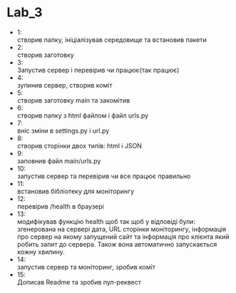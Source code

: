 # Lab_3
- 1:  
        створив папку, ініціалізував середовище та встановив пакети    
- 2:  
        створив заготовку  
- 3:  
        Запустив сервер і перевірив чи працює(так працює)  
- 4:  
        зупинив сервер, створив коміт  
- 5:  
        створив заготовку main та закомітив  
- 6:  
        створив папку з html файлом і файл urls.py  
- 7:  
        вніс зміни в settings.py i url.py  
- 8:  
        створив сторінки двох типів: html i JSON  
- 9:  
        заповнив файл main/urls.py  
- 10:  
        запустив сервер та перевірив чи все працює правильно  
- 11:  
        встановив бібліотеку для моніторингу  
- 12:  
        перевірив /health в браузері  
- 13:  
        модифікував функцію health щоб так щоб у відповіді були: згенерована на сервері дата, URL сторінки моніторингу, інформація про сервер на якому запущений сайт та інформація про клієнта який робить запит до сервера. Також вона автоматично запускається кожну хвилину.  
- 14:  
        запустив сервер та моніторинг, зробив коміт  
- 15:  
        Дописав Readme та зробив пул-реквест

